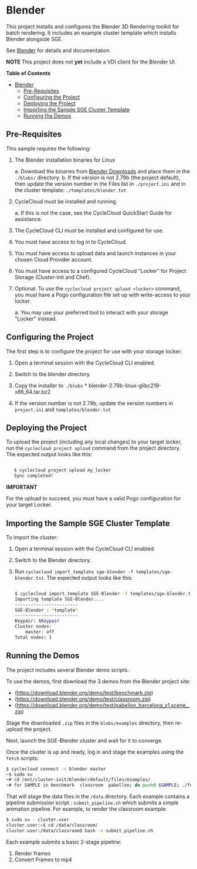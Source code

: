 # Blender #

This project installs and configures the Blender 3D Rendering toolkit for batch rendering.
It includes an example cluster template which installs Blender alongside SGE.

See [Blender](https://www.blender.org/) for details and documentation.

**NOTE** This project does not **yet** include a VDI client for the Blender UI.

<!-- markdown-toc start - Don't edit this section. Run M-x markdown-toc-generate-toc again -->
**Table of Contents**

- [Blender](#blender)
    - [Pre-Requisites](#pre-requisites)
    - [Configuring the Project](#configuring-the-project)
    - [Deploying the Project](#deploying-the-project)
    - [Importing the Sample SGE Cluster Template](#importing-the-sample-sge-cluster-template)
    - [Running the Demos](#running-the-demos)

<!-- markdown-toc end -->


## Pre-Requisites ##


This sample requires the following:

  1. The Blender installation binaries for Linux
  
     a. Download the binaries from [Blender Downloads](https://www.blender.org/download/) and place them in the `./blobs/` directory.
     b. If the version is not 2.79b (the project default), then update the version number in the Files list
        in `./project.ini` and in the cluster template: `./templates/blender.txt`
     
  3. CycleCloud must be installed and running.

     a. If this is not the case, see the CycleCloud QuickStart Guide for
        assistance.

  4. The CycleCloud CLI must be installed and configured for use.

  5. You must have access to log in to CycleCloud.

  6. You must have access to upload data and launch instances in your chosen
     Cloud Provider account.

  7. You must have access to a configured CycleCloud "Locker" for Project Storage
     (Cluster-Init and Chef).

  8. Optional: To use the `cyclecloud project upload <locker>` command, you must
     have a Pogo configuration file set up with write-access to your locker.

     a. You may use your preferred tool to interact with your storage "Locker"
        instead.


## Configuring the Project ##


The first step is to configure the project for use with your storage locker:

  1. Open a terminal session with the CycleCloud CLI enabled.

  2. Switch to the blender directory.

  3. Copy the installer to `./blobs`
    * blender-2.79b-linux-glibc219-x86_64.tar.bz2

  4. If the version number is not 2.79b, update the version numbers in `project.ini` and `templates/blender.txt`
    

## Deploying the Project ##


To upload the project (including any local changes) to your target locker, run the
`cyclecloud project upload` command from the project directory.  The expected output looks like
this:

``` bash

   $ cyclecloud project upload my_locker
   Sync completed!

```


**IMPORTANT**

For the upload to succeed, you must have a valid Pogo configuration for your target Locker.


## Importing the Sample SGE Cluster Template ##


To import the cluster:

 1. Open a terminal session with the CycleCloud CLI enabled.

 2. Switch to the Blender directory.

 3. Run ``cyclecloud import_template sge-blender -f templates/sge-blender.txt``.
    The expected output looks like this:
    
    ``` bash
    
    $ cyclecloud import_template SGE-Blender -f templates/sge-blender.txt
    Importing template SGE-Blender....
    ------------------------
    SGE-Blender : *template*
    ------------------------
    Keypair: $Keypair
    Cluster nodes:
        master: off
    Total nodes: 1
    ```


## Running the Demos ##

The project includes several Blender demo scripts.

To use the demos, first download the 3 demos from the Blender project site:
  * (https://download.blender.org/demo/test/benchmark.zip)
  * (https://download.blender.org/demo/test/classroom.zip)
  * (https://download.blender.org/demo/test/pabellon_barcelona_v1.scene_.zip)
  
Stage the downloaded `.zip` files in the ``blobs/examples`` directory, then re-upload the project.

Next, launch the SGE-Blender cluster and wait for it to converge.

Once the cluster is up and ready, log in and stage the examples using the ``fetch`` scripts:

``` bash
$ cyclecloud connect -c blender master
~$ sudo su -
~# cd /mnt/cluster-init/blender/default/files/examples/
~# for SAMPLE in benchmark  classroom  pabellon; do pushd $SAMPLE; ./fetch_sample.sh; popd; done
```

That will stage the data files in the ``/data`` directory.  Each example contains a pipeline submission script : ``submit_pipeline.sh`` which submits a simple animation pipeline.   For example, to render the classroom example:

``` bash
$ sudo su - cluster.user
cluster.user:~$ cd /data/classroom/
cluster.user:/data/classroom$ bash -x submit_pipeline.sh
```

Each example submits a basic 2-stage pipeline:

  1. Render frames
  2. Convert Frames to mp4
